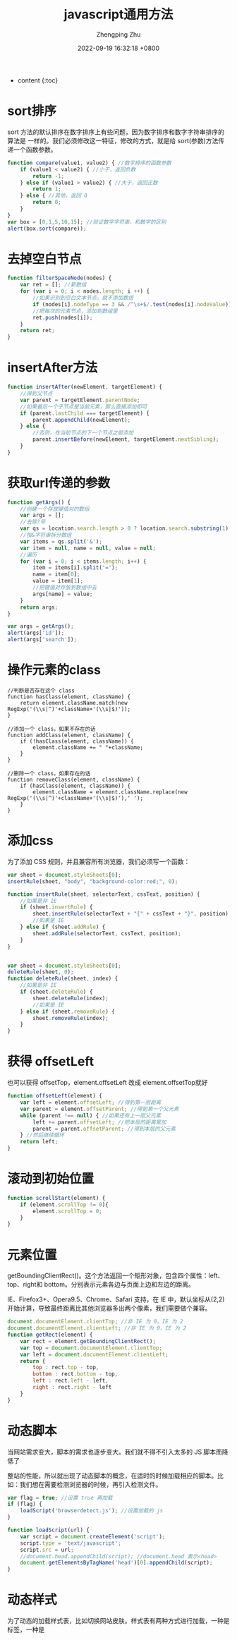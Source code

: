 ﻿---
layout: post
title:  "javascript通用方法"
date:   2022-09-19 16:32:18 +0800
categories: javascript
tags: javascript
author: Zhengping Zhu
---

* content
{:toc}

# sort排序

sort 方法的默认排序在数字排序上有些问题，因为数字排序和数字字符串排序的算法是
一样的。我们必须修改这一特征，修改的方式，就是给 sort(参数)方法传递一个函数参数。

```js
function compare(value1, value2) { //数字排序的函数参数
	if (value1 < value2) { //小于，返回负数
		return -1;
	} else if (value1 > value2) { //大于，返回正数
		return 1;
	} else { //其他，返回 0
		return 0;
	}
}
var box = [0,1,5,10,15]; //验证数字字符串，和数字的区别
alert(box.sort(compare));
```
















# 去掉空白节点

```js
function filterSpaceNode(nodes) {
	var ret = []; //新数组
	for (var i = 0; i < nodes.length; i ++) {
		//如果识别到空白文本节点，就不添加数组
		if (nodes[i].nodeType == 3 && /^\s+$/.test(nodes[i].nodeValue)) continue;
		//把每次的元素节点，添加到数组里
		ret.push(nodes[i]);
	}
	return ret;
}
```

# insertAfter方法

```js
function insertAfter(newElement, targetElement) {
	//得到父节点
	var parent = targetElement.parentNode;
	//如果最后一个子节点是当前元素，那么直接添加即可
	if (parent.lastChild === targetElement) {
		parent.appendChild(newElement);
	} else {
		//否则，在当前节点的下一个节点之前添加
		parent.insertBefore(newElement, targetElement.nextSibling);
	}
}
```

# 获取url传递的参数

```js
function getArgs() {
	//创建一个存放键值对的数组
	var args = [];
	//去除?号
	var qs = location.search.length > 0 ? location.search.substring(1) : '';
	//按&字符串拆分数组
	var items = qs.split('&');
	var item = null, name = null, value = null;
	//遍历
	for (var i = 0; i < items.length; i++) {
		item = items[i].split('=');
		name = item[0];
		value = item[1];
		//把键值对存放到数组中去
		args[name] = value;
	}
	return args;
}

var args = getArgs();
alert(args['id']);
alert(args['search']);
```

# 操作元素的class

```
//判断是否存在这个 class
function hasClass(element, className) {
	return element.className.match(new RegExp('(\\s|^)'+className+'(\\s|$)'));
}

//添加一个 class，如果不存在的话
function addClass(element, className) {
	if (!hasClass(element, className)) {
		element.className += " "+className;
	}
}

//删除一个 class，如果存在的话
function removeClass(element, className) {
	if (hasClass(element, className)) {
		element.className = element.className.replace(new RegExp('(\\s|^)'+className+'(\\s|$)'),' ');
	}
}
```

# 添加css

为了添加 CSS 规则，并且兼容所有浏览器，我们必须写一个函数：

```js
var sheet = document.styleSheets[0];
insertRule(sheet, "body", "background-color:red;", 0);

function insertRule(sheet, selectorText, cssText, position) {
	//如果是非 IE
	if (sheet.insertRule) {
		sheet.insertRule(selectorText + "{" + cssText + "}", position);
		//如果是 IE
	} else if (sheet.addRule) {
		sheet.addRule(selectorText, cssText, position);
	}
}


var sheet = document.styleSheets[0];
deleteRule(sheet, 0);
function deleteRule(sheet, index) {
	//如果是非 IE
	if (sheet.deleteRule) {
		sheet.deleteRule(index);
		//如果是 IE
	} else if (sheet.removeRule) {
		sheet.removeRule(index);
	}
}
```

# 获得 offsetLeft

也可以获得 offsetTop，element.offsetLeft 改成 element.offsetTop就好

```js
function offsetLeft(element) {
	var left = element.offsetLeft; //得到第一层距离
	var parent = element.offsetParent; //得到第一个父元素
	while (parent !== null) { //如果还有上一层父元素
		left += parent.offsetLeft; //把本层的距离累加
		parent = parent.offsetParent; //得到本层的父元素
	} //然后继续循环
	return left;
}
```

# 滚动到初始位置

```js
function scrollStart(element) {
	if (element.scrollTop != 0){ 
		element.scrollTop = 0;
	}
}
```

# 元素位置

getBoundingClientRect()。这个方法返回一个矩形对象，包含四个属性：left、top、right和 bottom。分别表示元素各边与页面上边和左边的距离。

IE、Firefox3+、Opera9.5、Chrome、Safari 支持，在 IE 中，默认坐标从(2,2)开始计算，导致最终距离比其他浏览器多出两个像素，我们需要做个兼容。

```js
document.documentElement.clientTop; //非 IE 为 0，IE 为 2
document.documentElement.clientLeft; //非 IE 为 0，IE 为 2
function getRect(element) {
	var rect = element.getBoundingClientRect();
	var top = document.documentElement.clientTop;
	var left = document.documentElement.clientLeft;
	return {
		top : rect.top - top,
		bottom : rect.bottom - top,
		left : rect.left - left,
		right : rect.right - left
	}
}
```

# 动态脚本

当网站需求变大，脚本的需求也逐步变大。我们就不得不引入太多的 JS 脚本而降低了

整站的性能，所以就出现了动态脚本的概念，在适时的时候加载相应的脚本。比如：我们想在需要检测浏览器的时候，再引入检测文件。

```js
var flag = true; //设置 true 再加载
if (flag) {
	loadScript('browserdetect.js'); //设置加载的 js
}

function loadScript(url) {
	var script = document.createElement('script');
	script.type = 'text/javascript';
	script.src = url;
	//document.head.appendChild(script); //document.head 表示<head>
	document.getElementsByTagName('head')[0].appendChild(script);
}
```

# 动态样式

为了动态的加载样式表，比如切换网站皮肤。样式表有两种方式进行加载，一种是<link>标签，一种是<style>标签。

```js
var flag = true;
if (flag) {
	loadStyles('basic.css');
}

function loadStyles(url) {
	var link = document.createElement('link');
	link.rel = 'stylesheet';
	link.type = 'text/css';
	link.href = url;
	document.getElementsByTagName('head')[0].appendChild(link);
}
```

# 事件对象

```js
function getTarget(evt) {
	var e = evt || window.event;
	return e.target || e.srcElement; //兼容得到事件目标 DOM 对象
}
```

#阻止冒泡

```
function stopPro(evt) {
	var e = evt || window.event;
	window.event ? e.cancelBubble = true : e.stopPropagation();
}
```

# 绑定事件

```js

function addEvent(obj, type, fn) { //添加事件兼容
	if (obj.addEventListener) {
		obj.addEventListener(type, fn);
	} else if (obj.attachEvent) {
		obj.attachEvent('on' + type, fn);
	}
}

function removeEvent(obj, type, fn) { //移除事件兼容
	if (obj.removeEventListener) {
		obj.removeEventListener(type, fn);
	} else if (obj.detachEvent) {
		obj.detachEvent('on' + type, fn);
	}
}


```